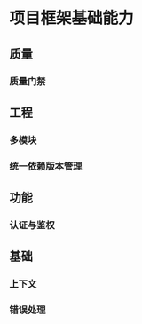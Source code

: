 # 项目框架基础能力

## 质量

### 质量门禁

## 工程

### 多模块

### 统一依赖版本管理

## 功能

### 认证与鉴权

## 基础

### 上下文

### 错误处理
